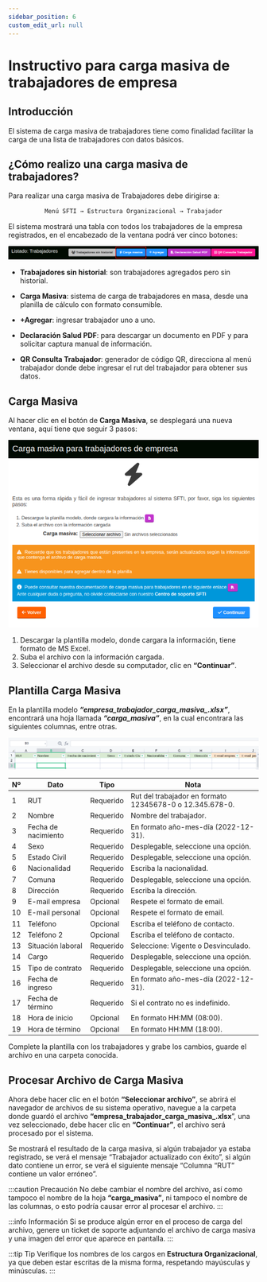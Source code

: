 ```yaml
---
sidebar_position: 6
custom_edit_url: null
---
```

# Instructivo para carga masiva de trabajadores de empresa
## Introducción

El sistema de carga masiva de trabajadores tiene como finalidad facilitar la carga de una lista de trabajadores con datos básicos.

## ¿Cómo realizo una carga masiva de trabajadores?

Para realizar una carga masiva de Trabajadores debe dirigirse a:

<div align="center">

```bash
Menú SFTI → Estructura Organizacional → Trabajador
```
</div>

El sistema mostrará una tabla con todos los trabajadores de la empresa registrados, en el encabezado de la ventana podrá ver cinco botones:

<div align="center">

![botones](/img/img_manual/img_estructura_organizacional/2023-09-29_11-48.png)

</div>

* **Trabajadores sin historial**: son trabajadores agregados pero sin historial.

* **Carga Masiva**: sistema de carga de trabajadores en masa, desde una planilla de cálculo con formato consumible. 

* **+Agregar**: ingresar trabajador uno a uno. 

* **Declaración Salud PDF**: para descargar un documento en PDF y para solicitar captura manual de información.

* **QR Consulta Trabajador**: generador de código QR, direcciona al menú trabajador donde debe ingresar el rut del trabajador para obtener sus datos.

## Carga Masiva
Al hacer clic en el botón de **Carga Masiva**, se desplegará una nueva ventana, aquí tiene que seguir 3 pasos:

<div align="center">

![carga masiva](/img/img_manual/img_estructura_organizacional/2023-09-29_11-50.png)

</div>

1. Descargar la plantilla modelo, donde cargara la información, tiene formato de MS Excel.
2. Suba el archivo con la información cargada.
3. Seleccionar el archivo desde su computador, clic en **“Continuar”**.

## Plantilla Carga Masiva
En la plantilla modelo ***“empresa_trabajador_carga_masiva_.xlsx”***, encontrará una hoja llamada ***“carga_masiva”***, en la cual encontrara las siguientes columnas, entre otras.

<div align="center">

![documento](/img/img_manual/img_estructura_organizacional/2023-09-29_11-52.png)

</div>

| Nº | Dato | Tipo | Nota |
|----|------|------|------|
| 1 | RUT | Requerido | Rut del trabajador en formato 12345678-0 o 12.345.678-0. |
| 2 | Nombre | Requerido | Nombre del trabajador. |
| 3 | Fecha de nacimiento | Requerido | En formato año-mes-día (2022-12-31). |
| 4 | Sexo | Requerido | Desplegable, seleccione una opción. |
| 5 | Estado Civil | Requerido | Desplegable, seleccione una opción. |
| 6 | Nacionalidad | Requerido | Escriba la nacionalidad. |
| 7 | Comuna | Requerido | Desplegable, seleccione una opción. |
| 8 | Dirección | Requerido | Escriba la dirección. |
| 9 | E-mail empresa | Opcional | Respete el formato de email. |
| 10 | E-mail personal | Opcional | Respete el formato de email. |
| 11 | Teléfono | Opcional | Escriba el teléfono de contacto. |
| 12 | Teléfono 2 | Opcional | Escriba el teléfono de contacto. |
| 13 | Situación laboral | Requerido | Seleccione: Vigente o Desvinculado. |
| 14 | Cargo | Requerido | Desplegable, seleccione una opción. |
| 15 | Tipo de contrato | Requerido | Desplegable, seleccione una opción. |
| 16 | Fecha de ingreso | Requerido | En formato año-mes-día (2022-12-31). |
| 17 | Fecha de término | Requerido | Si el contrato no es indefinido. |
| 18 | Hora de inicio | Opcional | En formato HH:MM (08:00). |
| 19 | Hora de término | Opcional | En formato HH:MM (18:00). |

Complete la plantilla con los trabajadores y grabe los cambios, guarde el archivo en una carpeta conocida.

## Procesar Archivo de Carga Masiva
Ahora debe hacer clic en el botón **“Seleccionar archivo”**, se abrirá el navegador de archivos de su sistema operativo, navegue a la carpeta donde guardó el archivo **“empresa_trabajador_carga_masiva_.xlsx**”, una vez seleccionado, debe hacer clic en **“Continuar”**, el archivo será procesado por el sistema.

Se mostrará el resultado de la carga masiva, si algún trabajador ya estaba registrado, se verá el mensaje “Trabajador actualizado con éxito”, si algún dato contiene un error, se verá el siguiente mensaje “Columna “RUT” contiene un valor erróneo”.

:::caution Precaución
No debe cambiar el nombre del archivo, así como tampoco el nombre de la hoja **“carga_masiva”**, ni tampoco el nombre de las columnas, o esto podría causar error al procesar el archivo.
:::

:::info Información
Si se produce algún error en el proceso de carga del archivo, genere un ticket de soporte adjuntando el archivo de carga masiva y una imagen del error que aparece en pantalla.
:::

:::tip Tip
Verifique los nombres de los cargos en **Estructura Organizacional**, ya que deben estar escritas de la misma forma, respetando mayúsculas y minúsculas.
:::
